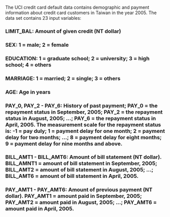 The UCI credit card default data contains demographic and payment information about credit card customers in Taiwan in the year 2005. The data set contains 23 input variables:

### LIMIT_BAL: Amount of given credit (NT dollar)
### SEX: 1 = male; 2 = female
### EDUCATION: 1 = graduate school; 2 = university; 3 = high school; 4 = others
### MARRIAGE: 1 = married; 2 = single; 3 = others
### AGE: Age in years
### PAY_0, PAY_2 - PAY_6: History of past payment; PAY_0 = the repayment status in September, 2005; PAY_2 = the repayment status in August, 2005; ...; PAY_6 = the repayment status in April, 2005. The measurement scale for the repayment status is: -1 = pay duly; 1 = payment delay for one month; 2 = payment delay for two months; ...; 8 = payment delay for eight months; 9 = payment delay for nine months and above.
### BILL_AMT1 - BILL_AMT6: Amount of bill statement (NT dollar). BILL_AMNT1 = amount of bill statement in September, 2005; BILL_AMT2 = amount of bill statement in August, 2005; ...; BILL_AMT6 = amount of bill statement in April, 2005.
### PAY_AMT1 - PAY_AMT6: Amount of previous payment (NT dollar). PAY_AMT1 = amount paid in September, 2005; PAY_AMT2 = amount paid in August, 2005; ...; PAY_AMT6 = amount paid in April, 2005.
